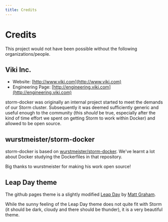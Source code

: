 ```yaml
---
title: Credits
---
```


Credits
=======

This project would not have been possible without the following
organizations/people.

## Viki Inc.

- Website: [http://www.viki.com](http://www.viki.com)
- Engineering Page: [http://engineering.viki.com](http://engineering.viki.com)

storm-docker was originally an internal project started to meet the demands of
our Storm cluster. Subsequently it was deemed sufficiently generic and useful
enough to the community (this _should_ be true, especially after the kind of
time effort we spent on getting Storm to work within Docker) and allowed to be
open source.

## wurstmeister/storm-docker

storm-docker is based on
[wurstmeister/storm-docker](https://github.com/wurstmeister/storm-docker).
We've learnt a lot about Docker studying the Dockerfiles in that repository.

Big thanks to wurstmeister for making his work open source!

## Leap Day theme

The github pages theme is a slightly modified
[Leap Day](https://github.com/mattgraham/Leap-Day) by
[Matt Graham](http://madebygraham.com/).

While the sunny feeling of the Leap Day theme does not quite fit with Storm
(it should be dark, cloudy and there should be thunder), it is a very beautiful
theme.
